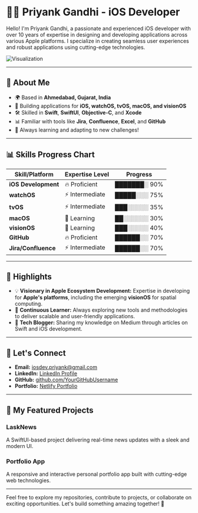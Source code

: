 # 👨‍💻 Priyank Gandhi - iOS Developer

Hello! I'm Priyank Gandhi, a passionate and experienced iOS developer with over 10 years of expertise in designing and developing applications across various Apple platforms. I specialize in creating seamless user experiences and robust applications using cutting-edge technologies.

![Visualization](https://static.tildacdn.com/tild3365-3030-4465-a630-663937666534/who-is-ios-developer.jpg)

---

## 💼 About Me

- 🌍 Based in **Ahmedabad, Gujarat, India**  
- 📱 Building applications for **iOS, watchOS, tvOS, macOS, and visionOS**  
- 🛠 Skilled in **Swift**, **SwiftUI**, **Objective-C**, and **Xcode**  
- 📊 Familiar with tools like **Jira**, **Confluence**, **Excel**, and **GitHub**  
- 🚀 Always learning and adapting to new challenges!

---

## 📊 Skills Progress Chart

| Skill/Platform    | Expertise Level | Progress |
|--------------------|-----------------|----------|
| **iOS Development** | 🔥 Proficient  | ███████░ 90% |
| **watchOS**        | ⚡ Intermediate   | █████░░░ 75%  |
| **tvOS**           | ⚡ Intermediate | ███░░░░░ 35%  |
| **macOS**          | 🚀 Learning     | ██░░░░░░ 30%  |
| **visionOS**       | 🚀 Learning     | ███░░░░░ 40%  |
| **GitHub**         | 🔥 Proficient     | ██████░░ 70%  |
| **Jira/Confluence**| ⚡ Intermediate     | ██████░░ 70%  |

---

## 🌟 Highlights

- 💡 **Visionary in Apple Ecosystem Development:** Expertise in developing for **Apple's platforms**, including the emerging **visionOS** for spatial computing.
- 🌱 **Continuous Learner:** Always exploring new tools and methodologies to deliver scalable and user-friendly applications.
- 📖 **Tech Blogger:** Sharing my knowledge on Medium through articles on Swift and iOS development.

---

## 🔗 Let's Connect

- **Email:** [iosdev.priyank@gmail.com](mailto:iosdev.priyank@gmail.com)  
- **LinkedIn:** [LinkedIn Profile](https://linkedin.com)  
- **GitHub:** [github.com/YourGitHubUsername](https://github.com/YourGitHubUsername)  
- **Portfolio:** [Netlify Portfolio](https://your-portfolio-url.netlify.app)

---

## 🚀 My Featured Projects

### **LaskNews**
A SwiftUI-based project delivering real-time news updates with a sleek and modern UI.  

### **Portfolio App**
A responsive and interactive personal portfolio app built with cutting-edge web technologies.

---

Feel free to explore my repositories, contribute to projects, or collaborate on exciting opportunities. Let's build something amazing together! 🎉
